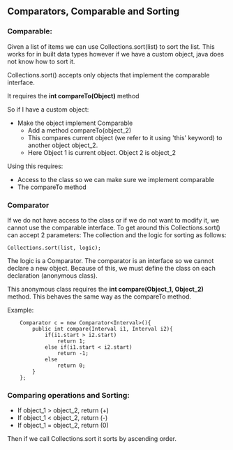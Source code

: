 

## Comparators, Comparable and Sorting

### Comparable:

Given a list of items we can use Collections.sort(list) to sort the list. This works for in built data types however if we have a custom object, java does not know how to sort it.

Collections.sort() accepts only objects that implement the comparable interface. 

It requires the **int compareTo(Object)** method

So if I have a custom object:

- Make the object implement Comparable
  - Add a method compareTo(object_2)
  - This compares current object (we refer to it using 'this' keyword) to another object object_2.
  - Here Object 1 is current object. Object 2 is object_2
  
Using this requires:

- Access to the class so we can make sure we implement comparable
- The compareTo method

### Comparator

If we do not have access to the class or if we do not want to modify it, we cannot use the comparable interface. To get around this Collections.sort() can accept 2 parameters: The collection and the logic for sorting as follows: 

    Collections.sort(list, logic);

The logic is a Comparator. The comparator is an interface so we cannot declare a new object. Because of this, we must define the class on each declaration (anonymous class). 

This anonymous class requires the **int compare(Object_1, Object_2)** method. This behaves the same way as the compareTo method.

Example:

        Comparator c = new Comparator<Interval>(){
            public int compare(Interval i1, Interval i2){
                if(i1.start > i2.start)
                    return 1;
                else if(i1.start < i2.start)
                    return -1;
                else
                    return 0;
            }
        };

### Comparing operations and Sorting:

  - If object_1 > object_2, return (+)
  - If object_1 < object_2, return (-)
  - If object_1 = object_2, return (0)
 
Then if we call Collections.sort it sorts by ascending order.
